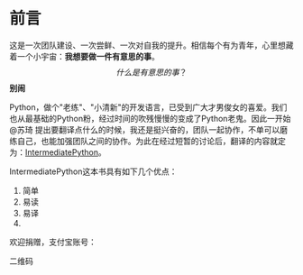 # 前言

这是一次团队建设、一次尝鲜、一次对自我的提升。相信每个有为青年，心里想藏着一个小宇宙：**我想要做一件有意思的事**。$$什么是有意思的事？$$ **别闹**

Python，做个"老练"、"小清新"的开发语言，已受到广大才男俊女的喜爱。我们也从最基础的Python粉，经过时间的吹残慢慢的变成了Python老鬼。因此一开始 @苏琦 提出要翻译点什么的时候，我还是挺兴奋的，团队一起协作，不单可以磨练自己，也能加强团队之间的协作。为此在经过短暂的讨论后，翻译的内容就定为：[IntermediatePython](https://github.com/yasoob/intermediatePython)。

IntermediatePython这本书具有如下几个优点：

1. 简单
2. 易读
3. 易译
4. 



欢迎捐赠，支付宝账号：

二维码